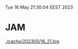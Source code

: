 Tue 16 May 21:30:04 EEST 2023
# JAM
<a href='./cache/202305/16_21.log'>./cache/202305/16_21.log</a>
